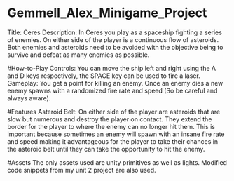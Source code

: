 # Gemmell_Alex_Minigame_Project
Title: Ceres
Description: In Ceres you play as a spaceship fighting a series of enemies. On either side of the player is a continuous flow of asteroids. Both enemies and asteroids need to be avoided with the objective being to survive and defeat as many enemies as possible.

#How-to-Play
         Controls: You can move the ship left and right using the A and D keys respectively, the SPACE key can be used to fire a laser.
Gameplay: You get a point for killing an enemy. Once an enemy dies a new enemy spawns with a randomized fire rate and speed (So be careful and always aware).

#Features
Asteroid Belt: On either side of the player are asteroids that are slow but numerous and destroy the player on contact. They extend the border for the player to where the enemy can no longer hit them. This is important because sometimes an enemy will spawn with an insane fire rate and speed making it advantageous for the player to take their chances in the asteroid belt until they can take the opportunity to hit the enemy.

#Assets
The only assets used are unity primitives as well as lights. Modified code snippets from my unit 2 project are also used.

